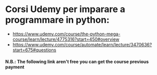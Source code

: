 # Corsi Udemy per imparare a programmare in python:
- https://www.udemy.com/course/the-python-mega-course/learn/lecture/4775316?start=450#overview
- https://www.udemy.com/course/automate/learn/lecture/3470636?start=675#questions



#### N.B.: The following link aren't free you can get the course previous payment

